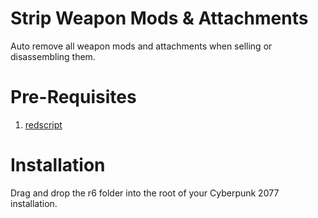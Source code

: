 Strip Weapon Mods & Attachments
===============================

Auto remove all weapon mods and attachments when selling or disassembling them.

Pre-Requisites
==============

1. [redscript](https://www.nexusmods.com/cyberpunk2077/mods/1511)

Installation
============

Drag and drop the r6 folder into the root of your Cyberpunk 2077 installation.
